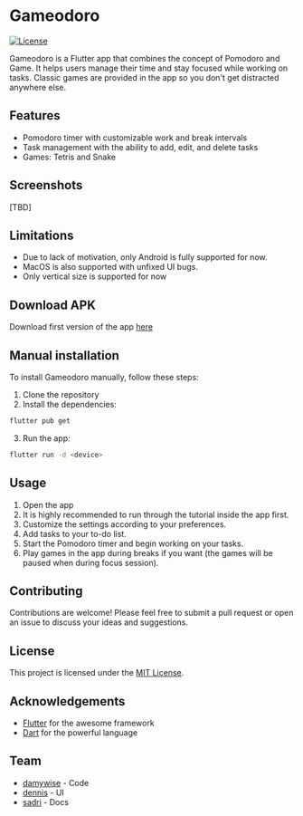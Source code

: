 # Gameodoro

[![License](https://img.shields.io/badge/license-MIT-blue.svg)](https://opensource.org/licenses/MIT)

Gameodoro is a Flutter app that combines the concept of Pomodoro and Game. It helps users manage their time and stay focused while working on tasks. Classic games are provided in the app so you don't get distracted anywhere else.

## Features

- Pomodoro timer with customizable work and break intervals
- Task management with the ability to add, edit, and delete tasks
- Games: Tetris and Snake

## Screenshots

[TBD]

## Limitations

- Due to lack of motivation, only Android is fully supported for now.
- MacOS is also supported with unfixed UI bugs.
- Only vertical size is supported for now

## Download APK

Download first version of the app [here](https://github.com/damywise/gameodoro/releases/download/v1.0.0/gameodoro.apk)

## Manual installation

To install Gameodoro manually, follow these steps:

1. Clone the repository
2. Install the dependencies:
```bash
flutter pub get
```
3. Run the app:
```bash
flutter run -d <device>
```

## Usage

1. Open the app
2. It is highly recommended to run through the tutorial inside the app first.
3. Customize the settings according to your preferences.
4. Add tasks to your to-do list.
5. Start the Pomodoro timer and begin working on your tasks.
6. Play games in the app during breaks if you want (the games will be paused when during focus session).

## Contributing

Contributions are welcome! Please feel free to submit a pull request or open an issue to discuss your ideas and suggestions.

## License

This project is licensed under the [MIT License](https://opensource.org/licenses/MIT).

## Acknowledgements

- [Flutter](https://flutter.dev) for the awesome framework
- [Dart](https://dart.dev) for the powerful language

## Team
- [damywise](https://github.com/damywise) - Code
- [dennis](https://github.com/Dennis9980) - UI
- [sadri](https://github.com/muhammadsadri19) - Docs

